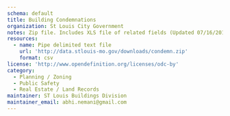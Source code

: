 ```yaml
---
schema: default
title: Building Condemnations
organization: St Louis City Government
notes: Zip file. Includes XLS file of related fields (Updated 07/16/2017)
resources:
  - name: Pipe delimited text file
    url: 'http://data.stlouis-mo.gov/downloads/condemn.zip'
    format: csv
license: 'http://www.opendefinition.org/licenses/odc-by'
category:
  - Planning / Zoning
  - Public Safety
  - Real Estate / Land Records
maintainer: ST Louis Buildings Division
maintainer_email: abhi.nemani@gmail.com
---
```

